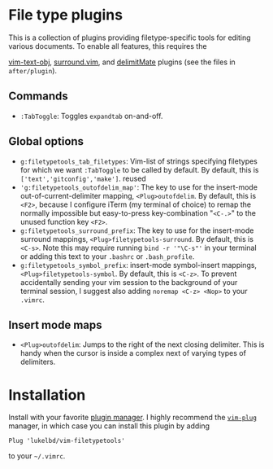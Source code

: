 # File type plugins
This is a collection of plugins providing filetype-specific tools
for editing various documents.
To enable all features, this requires the
<!-- The `plugin` features require -->
[vim-text-obj](https://github.com/kana/vim-textobj-user), [surround.vim](https://github.com/tpope/vim-surround), and [delimitMate](https://github.com/Raimondi/delimitMate) plugins
(see the files in `after/plugin`).

## Commands
* `:TabToggle`: Toggles `expandtab` on-and-off.

## Global options
* `g:filetypetools_tab_filetypes`: Vim-list of strings specifying
  filetypes for which we want `:TabToggle` to be called by default.
  By default, this is `['text','gitconfig','make']`.
  reused
* `'g:filetypetools_outofdelim_map'`: The key to use for the
  insert-mode out-of-current-delimiter mapping, `<Plug>outofdelim`.
  By default, this is `<F2>`,
  because I configure iTerm (my terminal of choice) to remap
  the normally impossible but easy-to-press key-combination
  "`<C-.>`" to the unused function key `<F2>`.
* `g:filetypetools_surround_prefix`: The key to use for the
  insert-mode surround mappings, `<Plug>filetypetools-surround`.
  By default, this is `<C-s>`. Note this may require running
  `bind -r '"\C-s"'` in your terminal or adding this text
  to your `.bashrc` or `.bash_profile`.
* `g:filetypetools_symbol_prefix`:
  insert-mode symbol-insert mappings, `<Plug>filetypetools-symbol`.
  By default, this is `<C-z>`. To prevent accidentally sending
  your vim session to the background of your terminal session,
  I suggest also adding `noremap <C-z> <Nop>` to your `.vimrc`.

## Insert mode maps
* `<Plug>outofdelim`: Jumps to the right of the next closing
  delimiter. This is handy when the cursor is inside a complex
  next of varying types of delimiters.

# Installation
Install with your favorite [plugin manager](https://vi.stackexchange.com/questions/388/what-is-the-difference-between-the-vim-plugin-managers).
I highly recommend the [`vim-plug`](https://github.com/junegunn/vim-plug) manager,
in which case you can install this plugin by adding
```
Plug 'lukelbd/vim-filetypetools'
```
to your `~/.vimrc`.

